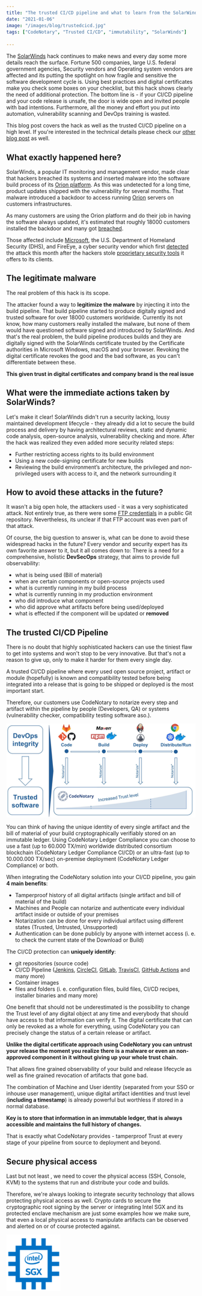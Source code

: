 ```yaml
---
title: "The trusted CI/CD pipeline and what to learn from the SolarWind Hack"
date: "2021-01-06"
image: "/images/blog/trustedcicd.jpg"
tags: ["CodeNotary", "Trusted CI/CD", "immutability", "SolarWinds"]

---
```


The [SolarWinds](https://apnews.com/article/technology-hacking-coronavirus-pandemic-russia-350ae2fb2e513772a4dc4b7360b8175c) hack continues to make news and every day some more details reach the surface. Fortune 500 companies, large U.S. federal government agencies, Security vendors and Operating system vendors are affected and its putting the spotlight on how fragile and sensitive the software development cycle is. Using best practices and digital certificates make you check some boxes on your checklist, but this hack shows clearly the need of additional protection. The bottom line is - if your CI/CD pipeline and your code release is unsafe, the door is wide open and invited people with bad intentions. Furthermore, all the money and effort you put into automation, vulnerability scanning and DevOps training is wasted.

This blog post covers the hack as well as the trusted CI/CD pipeline on a high level. If you're interested in the technical details please check our [other blog post](https://codenotary.com/blog/solarwinds-sunburst) as well. 

## What exactly happened here?

SolarWinds, a popular IT monitoring and management vendor, made clear that hackers breached its systems and inserted malware into the software build process of its [Orion platform](https://www.solarwinds.com/securityadvisory). As this was undetected for a long time, product updates shipped with the vulnerability for several months. That malware introduced a backdoor to access running [Orion](https://www.solarwinds.com/solutions/orion) servers on customers infrastructures. 

As many customers are using the Orion platform and do their job in having the software always updated, it's estimated that roughly 18000 customers installed the backdoor and many got [breached](https://www.bankinfosecurity.com/fireeye-solarwinds-hack-genuinely-impacted-50-victims-a-15637). 

Those affected include [Microsoft](https://blogs.microsoft.com/on-the-issues/2020/12/17/cyberattacks-cybersecurity-solarwinds-fireeye/), the U.S. Department of Homeland Security (DHS), and FireEye, a cyber security vendor which first [detected](https://www.fireeye.com/blog/threat-research/2020/12/evasive-attacker-leverages-solarwinds-supply-chain-compromises-with-sunburst-backdoor.html) the attack this month after the hackers stole [proprietary security tools](https://www.fireeye.com/blog/threat-research/2020/12/unauthorized-access-of-fireeye-red-team-tools.html) it offers to its clients.

## The legitimate malware

The real problem of this hack is its scope. 

The attacker found a way to **legitimize the malware** by injecting it into the build pipeline. That build pipeline started to produce digitally signed and trusted software for over 18000 customers worldwide. Currently its not know, how many customers really installed the malware, but none of them would have questioned software signed and introduced by SolarWinds. And that's the real problem, the build pipeline produces builds and they are digitally signed with the SolarWinds certificate trusted by the Certificate authorities in Microsoft Windows, macOS and your browser. Revoking the digital certificate revokes the good and the bad software, as you can't differentiate between these.

**This given trust in digital certificates and company brand is the real issue**



## What were the immediate actions taken by SolarWinds?

Let's make it clear! SolarWinds didn't run a security lacking, lousy maintained development lifecycle - they already did a lot to secure the build process and delivery by having architectural reviews, static and dynamic code analysis, open-source analysis, vulnerability checking and more.  After the hack was realized they even added more security related steps:

* Further restricting access rights to its build environment
* Using a new code-signing certificate for new builds
* Reviewing the build environment’s architecture, the privileged and non-privileged users with access to it, and the network surrounding it

## How to avoid these attacks in the future?

It wasn't a big open hole, the attackers used - it was a very sophisticated attack. Not entirely true, as there were some [FTP credentials](https://threatpost.com/solarwinds-default-password-access-sales/162327/) in a public Git repository. Nevertheless, its unclear if that FTP account was even part of that attack.

Of course, the big question to answer is, what can be done to avoid these widespread hacks in the future? Every vendor and security expert has its own favorite answer to it, but it all comes down to: There is a need for a comprehensive, holistic **DevSecOps** strategy, that aims to provide full observability:

* what is being used (Bill of material)
* when are certain components or open-source projects used
* what is currently running in my build process
* what is currently running in my production environment
* who did introduce what component
* who did approve what artifacts before being used/deployed
* what is effected if the component will be updated or **removed**

## The trusted CI/CD Pipeline

There is no doubt that highly sophisticated hackers can use the tiniest flaw to get into systems and won't stop to be very innovative. But that's not a reason to give up, only to make it harder for them every single day.

A trusted CI/CD pipeline where every used open source project, artifact or module (hopefully) is known and compatibility tested before being integrated into a release that is going to be shipped or deployed is the most important start. 

Therefore, our customers use CodeNotary to notarize every step and artifact within the pipeline by people (Developers, QA) or systems (vulnerability checker, compatibility testing software aso.).

![trustedcicd](/images/blog/trustedcicd.jpg)

You can think of having the unique identity of every single artifact and the bill of material of your build cryptographically verifiably stored on an immutable ledger. Using CodeNotary Ledger Compliance you can choose to use a fast (up to 60.000 TX/min) worldwide distributed consortium blockchain (CodeNotary Ledger Compliance CI/CD) or an ultra-fast (up to 10.000.000 TX/sec) on-premise deployment (CodeNotary Ledger Compliance) or both.

When integrating the CodeNotary solution into your CI/CD pipeline, you gain **4 main benefits**:

* Tamperproof history of all digital artifacts (single artifact and bill of material of the build)
* Machines and People can notarize and authenticate every individual artifact inside or outside of your premises
* Notarization can be done for every individual artifact using different states (Trusted, Untrusted, Unsupported)
* Authentication can be done publicly by anyone with internet access (i. e. to check the current state of the Download or Build)

The CI/CD protection can **uniquely identify**:

* git repositories (source code)
* CI/CD Pipeline ([Jenkins](https://www.jenkins.io/), [CircleCI](https://circleci.com/), [GitLab](https://about.gitlab.com/), [TravisCI](https://travis-ci.com/), [GitHub Actions](https://github.com/features/actions) and many more)
* Container images
* files and folders (i. e. configuration files, build files, CI/CD recipes, installer binaries and many more)

One benefit that should not be underestimated is the possibility to change the Trust level of any digital object at any time and everybody that should have access to that information can verify it. The digital certificate that can only be revoked as a whole for everything, using CodeNotary you can precisely change the status of a certain release or artifact. 

**Unlike the digital certificate approach using CodeNotary you can untrust your release the moment you realize there is a malware or even an non-approved component in it without giving up your whole trust chain.**

That allows fine grained observability of your build and release lifecycle as well as fine grained revocation of artifacts that gone bad.

The combination of Machine and User identity (separated from your SSO or inhouse user management), unique digital artifact identities and trust level (**including a timestamp**) is already powerful but worthless if stored in a normal database.

**Key is to store that information in an immutable ledger, that is always accessible and maintains the full history of changes.**

That is exactly what CodeNotary provides - tamperproof Trust at every stage of your pipeline from source to deployment and beyond.

## Secure physical access

Last but not least , we need to cover the physical access (SSH, Console, KVM) to the systems that run and distribute your code and builds.

Therefore, we're always looking to integrate security technology that allows protecting physical access as well. Crypto cards to secure the cryptographic root signing by the server or integrating Intel SGX and its protected enclave mechanism are just some examples how we make sure, that even a local physical access to manipulate artifacts can be observed and alerted on or of course protected against.

<img align="left" src="/images/blog/intel-sgx.png">